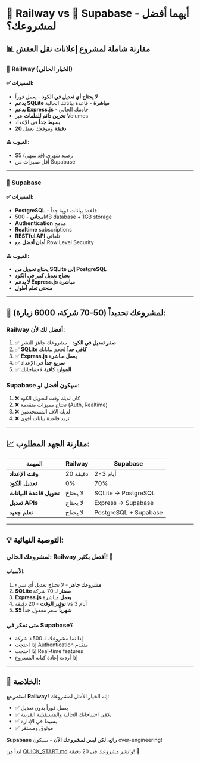 # 🚂 Railway vs 🐘 Supabase - أيهما أفضل لمشروعك؟

## 📊 مقارنة شاملة لمشروع إعلانات نقل العفش

### 🚂 Railway (الخيار الحالي)
#### ✅ المميزات:
- **لا يحتاج أي تعديل في الكود** - يعمل فوراً
- **يدعم SQLite مباشرة** - قاعدة بياناتك الحالية
- **يدعم Express.js** - خادمك الحالي
- **تخزين دائم للملفات** عبر Volumes
- **بسيط جداً** في الإعداد
- **20 دقيقة** وموقعك يعمل

#### ⚠️ العيوب:
- $5 رصيد شهري (قد ينتهي)
- أقل مميزات من Supabase

---

### 🐘 Supabase
#### ✅ المميزات:
- **PostgreSQL** - قاعدة بيانات قوية جداً
- **مجاني** - 500MB database + 1GB storage
- **Authentication** مدمج
- **Realtime** subscriptions
- **RESTful API** تلقائي
- **أمان أفضل** مع Row Level Security

#### ⚠️ العيوب:
- **يحتاج تحويل من SQLite إلى PostgreSQL**
- **يحتاج تعديل كبير في الكود**
- **لا يدعم Express.js مباشرة**
- **منحنى تعلم أطول**

---

## 🎯 لمشروعك تحديداً (50-70 شركة، 6000 زيارة):

### Railway أفضل لك لأن:
1. ✅ **صفر تعديل في الكود** - مشروعك جاهز للنشر
2. ✅ **SQLite كافي جداً** لحجم بياناتك
3. ✅ **Express.js يعمل مباشرة**
4. ✅ **سريع جداً** في الإعداد
5. ✅ **الموارد كافية** لاحتياجاتك

### Supabase سيكون أفضل لو:
1. ❌ كان لديك وقت لتحويل الكود
2. ❌ تحتاج مميزات متقدمة (Auth, Realtime)
3. ❌ لديك آلاف المستخدمين
4. ❌ تريد قاعدة بيانات أقوى

---

## 📈 مقارنة الجهد المطلوب:

| المهمة | Railway | Supabase |
|--------|---------|----------|
| **وقت الإعداد** | 20 دقيقة | 2-3 أيام |
| **تعديل الكود** | 0% | 70% |
| **تحويل قاعدة البيانات** | لا يحتاج | SQLite → PostgreSQL |
| **تعديل APIs** | لا يحتاج | Express → Supabase |
| **تعلم جديد** | لا يحتاج | PostgreSQL + Supabase |

---

## 💡 التوصية النهائية:

### لمشروعك الحالي: **Railway أفضل بكثير!** 🚂

#### الأسباب:
1. **مشروعك جاهز** - لا تحتاج تعديل أي شيء
2. **SQLite ممتاز** لـ 70 شركة
3. **Express.js يعمل** مباشرة
4. **توفير الوقت** - 20 دقيقة vs 3 أيام
5. **$5 شهرياً** سعر معقول جداً

### متى تفكر في Supabase؟
- إذا نما مشروعك لـ 500+ شركة
- إذا احتجت Authentication متقدم
- إذا احتجت Real-time features
- إذا أردت إعادة كتابة المشروع

---

## 🎯 الخلاصة:

**استمر مع Railway!** إنه الخيار الأمثل لمشروعك:
- ✅ يعمل فوراً بدون تعديل
- ✅ يكفي احتياجاتك الحالية والمستقبلية القريبة
- ✅ بسيط في الإدارة
- ✅ موثوق ومستقر

**Supabase رائع، لكن ليس لمشروعك الآن** - سيكون over-engineering!

ابدأ من [QUICK_START.md](QUICK_START.md) وانشر مشروعك في 20 دقيقة! 🚀